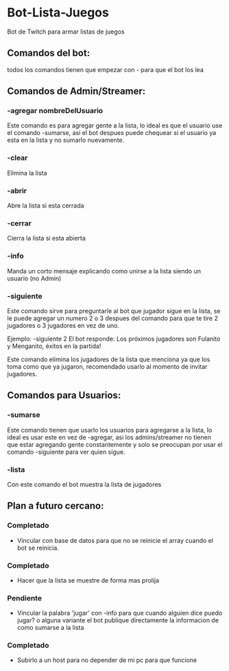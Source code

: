 # Bot-Lista-Juegos
Bot de Twitch para armar listas de juegos

## Comandos del bot:

todos los comandos tienen que empezar con - para que el bot los lea

## Comandos de Admin/Streamer:

### -agregar nombreDelUsuario
Este comando es para agregar gente a la lista, lo ideal es que el usuario use el comando -sumarse, asi el bot despues puede chequear si el usuario ya esta en la lista y no sumarlo nuevamente.

### -clear
Elimina la lista 

### -abrir
Abre la lista si esta cerrada

### -cerrar 
Cierra la lista si esta abierta

### -info
Manda un corto mensaje explicando como unirse a la lista siendo un usuario (no Admin)

### -siguiente
Este comando sirve para preguntarle al bot que jugador sigue en la lista, se le puede agregar un numero 2 o 3 despues del comando para que te tire 2 jugadores o 3 jugadores en vez de uno. 

Ejemplo: -siguiente 2
El bot responde: Los próximos jugadores son Fulanito y Menganito, éxitos en la partida!

Este comando elimina los jugadores de la lista que menciona ya que los toma como que ya jugaron, recomendado usarlo al momento de invitar jugadores.

## Comandos para Usuarios:

### -sumarse 
Este comando tienen que usarlo los usuarios para agregarse a la lista, lo ideal es usar este en vez de -agregar, asi los admins/streamer no tienen que estar agregando gente constantemente y solo se preocupan por usar el comando -siguiente para ver quien sigue.

### -lista
Con este comando el bot muestra la lista de jugadores 



## Plan a futuro cercano:
### Completado
- Vincular con base de datos para que no se reinicie el array cuando el bot se reinicia. 
### Completado
- Hacer que la lista se muestre de forma mas prolija 
### Pendiente
- Vincular la palabra 'jugar' con -info para que cuando alguien dice puedo jugar? o alguna variante el bot publique directamente la informacion de como sumarse a la lista
### Completado
- Subirlo a un host para no depender de mi pc para que funcione
